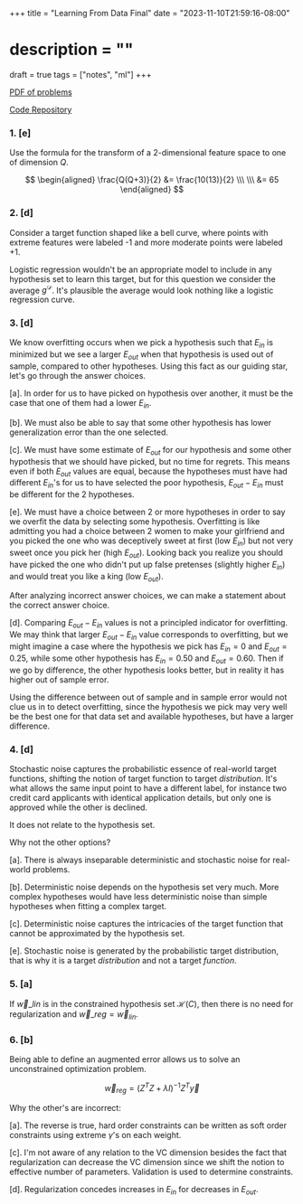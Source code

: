 +++
title = "Learning From Data Final"
date = "2023-11-10T21:59:16-08:00"
# description = ""

draft = true
tags = ["notes", "ml"]
+++


[PDF of problems](https://work.caltech.edu/homework/final.pdf)

[Code Repository](https://github.com/lienzhuzhu/lfd)


<h3>
1. [e]
</h3>

Use the formula for the transform of a $2$-dimensional feature space to one of dimension $Q$.

$$
\begin{aligned}
\frac{Q(Q+3)}{2} &= \frac{10(13)}{2} \\\ \\\
    &= 65
\end{aligned}
$$



<h3>
2. [d]
</h3>

Consider a target function shaped like a bell curve, where points with extreme features were labeled -1 and more moderate points were labeled +1.

Logistic regression wouldn't be an appropriate model to include in any hypothesis set to learn this target, but for this question we consider the average $g^{\mathcal{D}}$. It's plausible the average would look nothing like a logistic regression curve.



<h3>
3. [d]
</h3>

We know overfitting occurs when we pick a hypothesis such that $E_{in}$ is minimized but we see a larger $E_{out}$ when that hypothesis is used out of sample, compared to other hypotheses. Using this fact as our guiding star, let's go through the answer choices.

[a]. In order for us to have picked on hypothesis over another, it must be the case that one of them had a lower $E_{in}$.

[b]. We must also be able to say that some other hypothesis has lower generalization error than the one selected.

[c]. We must have some estimate of $E_{out}$ for our hypothesis and some other hypothesis that we should have picked, but no time for regrets. This means even if both $E_{out}$ values are equal, because the hypotheses must have had different $E_{in}$'s for us to have selected the poor hypothesis, $E_{out} - E_{in}$ must be different for the 2 hypotheses.

[e]. We must have a choice between 2 or more hypotheses in order to say we overfit the data by selecting some hypothesis. Overfitting is like admitting you had a choice between 2 women to make your girlfriend and you picked the one who was deceptively sweet at first (low $E_{in}$) but not very sweet once you pick her (high $E_{out}$). Looking back you realize you should have picked the one who didn't put up false pretenses (slightly higher $E_{in}$) and would treat you like a king (low $E_{out}$).

After analyzing incorrect answer choices, we can make a statement about the correct answer choice.

[d]. Comparing $E_{out}-E_{in}$ values is not a principled indicator for overfitting. We may think that larger $E_{out}-E_{in}$ value corresponds to overfitting, but we might imagine a case where the hypothesis we pick has $E_{in} = 0$ and $E_{out} = 0.25$, while some other hypothesis has $E_{in} = 0.50$ and $E_{out} = 0.60$. Then if we go by difference, the other hypothesis looks better, but in reality it has higher out of sample error.

Using the difference between out of sample and in sample error would not clue us in to detect overfitting, since the hypothesis we pick may very well be the best one for that data set and available hypotheses, but have a larger difference.



<h3>
4. [d]
</h3>

Stochastic noise captures the probabilistic essence of real-world target functions, shifting the notion of target function to target _distribution_. It's what allows the same input point to have a different label, for instance two credit card applicants with identical application details, but only one is approved while the other is declined.

It does not relate to the hypothesis set.

Why not the other options?

[a]. There is always inseparable deterministic and stochastic noise for real-world problems.

[b]. Deterministic noise depends on the hypothesis set very much. More complex hypotheses would have less deterministic noise than simple hypotheses when fitting a complex target.

[c]. Deterministic noise captures the intricacies of the target function that cannot be approximated by the hypothesis set.

[e]. Stochastic noise is generated by the probabilistic target distribution, that is why it is a target _distribution_ and not a target _function_.



<h3>
5. [a]
</h3>

If $\vec{w}\_{lin}$ is in the constrained hypothesis set $\mathcal{H}(C)$, then there is no need for regularization and $\vec{w}\_{reg} = \vec{w}_{lin}$.


<h3>
6. [b]
</h3>

Being able to define an augmented error allows us to solve an unconstrained optimization problem.

$$
\vec{w}_{reg} = (Z^TZ + \lambda{I})^{-1}Z^T\vec{y}
$$

Why the other's are incorrect:

[a]. The reverse is true, hard order constraints can be written as soft order constraints using extreme $\gamma$'s on each weight.

[c]. I'm not aware of any relation to the VC dimension besides the fact that regularization can decrease the VC dimension since we shift the notion to effective number of parameters. Validation is used to determine constraints.

[d]. Regularization concedes increases in $E_{in}$ for decreases in $E_{out}$.
